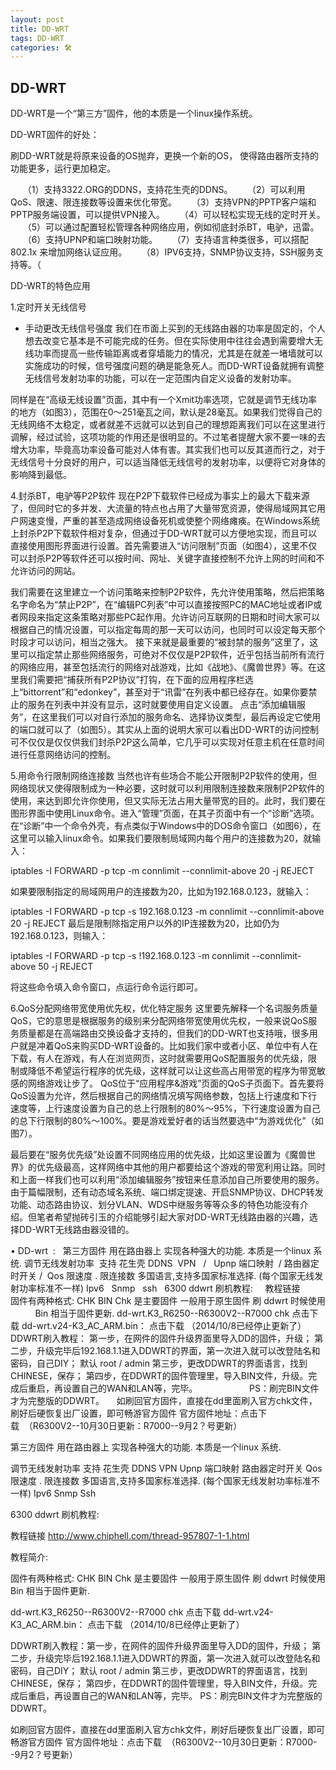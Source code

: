 ```yaml
---
layout: post
title: DD-WRT
tags: DD-WRT
categories: 🛠
---
```


## DD-WRT

DD-WRT是一个“第三方”固件，他的本质是一个linux操作系统。

DD-WRT固件的好处： 

刷DD-WRT就是将原来设备的OS抛弃，更换一个新的OS，
使得路由器所支持的功能更多，运行更加稳定。


     （1）支持3322.ORG的DDNS，支持花生壳的DDNS。 
     （2）可以利用QoS、限速、限连接数等设置来优化带宽。 
     （3）支持VPN的PPTP客户端和PPTP服务端设置，可以提供VPN接入。 
     （4）可以轻松实现无线的定时开关。 
     （5）可以通过配置轻松管理各种网络应用，例如彻底封杀BT，电驴，迅雷。 
     （6）支持UPNP和端口映射功能。 
     （7）支持语言种类很多，可以搭配802.1x 来增加网络认证应用。 
     （8）IPV6支持，SNMP协议支持，SSH服务支持等。（ 



DD-WRT的特色应用 

1.定时开关无线信号 

- 手动更改无线信号强度
我们在市面上买到的无线路由器的功率是固定的，个人想去改变它基本是不可能完成的任务。但在实际使用中往往会遇到需要增大无线功率而提高一些传输距离或者穿墙能力的情况，尤其是在就差一堵墙就可以实施成功的时候，信号强度问题的确是能急死人。而DD-WRT设备就拥有调整无线信号发射功率的功能，可以在一定范围内自定义设备的发射功率。


同样是在“高级无线设置”页面，其中有一个Xmit功率选项，它就是调节无线功率的地方（如图3），范围在0～251毫瓦之间，默认是28毫瓦。如果我们觉得自己的无线网络不太稳定，或者就差不远就可以达到自己的理想距离我们可以在这里进行调解，经过试验，这项功能的作用还是很明显的。不过笔者提醒大家不要一味的去增大功率，毕竟高功率设备可能对人体有害。其实我们也可以反其道而行之，对于无线信号十分良好的用户，可以适当降低无线信号的发射功率，以便将它对身体的影响降到最低。 


4.封杀BT，电驴等P2P软件
现在P2P下载软件已经成为事实上的最大下载来源了，但同时它的多并发、大流量的特点也占用了大量带宽资源，使得局域网其它用户网速变慢，严重的甚至造成网络设备死机或使整个网络瘫痪。在Windows系统上封杀P2P下载软件相对复杂，但通过于DD-WRT就可以方便地实现，而且可以直接使用图形界面进行设置。首先需要进入“访问限制”页面（如图4），这里不仅可以封杀P2P等软件还可以按时间、网址、关键字直接控制不允许上网的时间和不允许访问的网站。 



我们需要在这里建立一个访问策略来控制P2P软件，先允许使用策略，然后把策略名字命名为“禁止P2P”，在“编辑PC列表”中可以直接按照PC的MAC地址或者IP或者网段来指定这条策略对那些PC起作用。允许访问互联网的日期和时间大家可以根据自己的情况设置，可以指定每周的那一天可以访问，也同时可以设定每天那个时段才可以访问，相当之强大。
接下来就是最重要的“被封禁的服务”这里了，这里可以指定禁止那些网络服务，可绝对不仅仅是P2P软件，近乎包括当前所有流行的网络应用，甚至包括流行的网络对战游戏，比如《战地》、《魔兽世界》等。在这里我们需要把“捕获所有P2P协议”打钩，在下面的应用程序栏选上“bittorrent”和“edonkey”，甚至对于“讯雷”在列表中都已经存在。如果你要禁止的服务在列表中并没有显示，这时就要使用自定义设置。 
点击“添加编辑服务”，在这里我们可以对自行添加的服务命名、选择协议类型，最后再设定它使用的端口就可以了（如图5）。其实从上面的说明大家可以看出DD-WRT的访问控制可不仅仅是仅仅供我们封杀P2P这么简单，它几乎可以实现对任意主机在任意时间进行任意网络访问的控制。 


5.用命令行限制网络连接数
当然也许有些场合不能公开限制P2P软件的使用，但网络现状又使得限制成为一种必要，这时就可以利用限制连接数来限制P2P软件的使用，来达到即允许你使用，但又实际无法占用大量带宽的目的。此时，我们要在图形界面中使用Linux命令。进入“管理”页面，在其子页面中有一个“诊断”选项。在“诊断”中一个命令外壳，有点类似于Windows中的DOS命令窗口（如图6），在这里可以输入linux命令。如果我们要限制局域网内每个用户的连接数为20，就输入： 

iptables -I FORWARD -p tcp -m connlimit --connlimit-above 20 -j REJECT

如果要限制指定的局域网用户的连接数为20，比如为192.168.0.123，就输入： 

iptables -I FORWARD -p tcp -s 192.168.0.123 -m connlimit --connlimit-above 20 -j REJECT
最后是限制除指定用户以外的IP连接数为20，比如仍为192.168.0.123，则输入： 

iptables -I FORWARD -p tcp -s !192.168.0.123 -m connlimit --connlimit-above 50 -j REJECT

将这些命令填入命令窗口，点运行命令运行即可。



6.QoS分配网络带宽使用优先权，优化特定服务 
这里要先解释一个名词服务质量QoS，它的意思是根据服务的级别来分配网络带宽使用优先权，一般来说QoS服务质量都是在高端路由交换设备才支持的，但我们的DD-WRT也支持哦，很多用户就是冲着QoS来购买DD-WRT设备的。比如我们家中或者小区、单位中有人在下载，有人在游戏，有人在浏览网页，这时就需要用QoS配置服务的优先级，限制或降低不希望运行程序的优先级，这样就可以让这些高占用带宽的程序为带宽敏感的网络游戏让步了。 
QoS位于“应用程序&游戏”页面的QoS子页面下。首先要将QoS设置为允许，然后根据自己的网络情况填写网络参数，包括上行速度和下行速度等，上行速度设置为自己的总上行限制的80%～95%，下行速度设置为自己的总下行限制的80%～100%。要是游戏爱好者的话当然要选中“为游戏优化”（如图7）。 


最后要在“服务优先级”处设置不同网络应用的优先级，比如这里设置为《魔兽世界》的优先级最高，这样网络中其他的用户都要给这个游戏的带宽利用让路。同时和上面一样我们也可以利用“添加编辑服务”按钮来任意添加自己所要使用的服务。
由于篇幅限制，还有动态域名系统、端口绑定提速、开启SNMP协议、DHCP转发功能、动态路由协议、划分VLAN、WDS中继服务等等众多的特色功能没有介绍。但笔者希望抛砖引玉的介绍能够引起大家对DD-WRT无线路由器的兴趣，选择DD-WRT无线路由器没错的。 












• DD-wrt  :   第三方固件 用在路由器上 实现各种强大的功能. 本质是一个linux 系统.
调节无线发射功率 
支持 花生壳 DDNS 
VPN   /   Upnp 端口映射  / 路由器定时开关 /  Qos 限速度 . 限连接数
多国语言,支持多国家标准选择. (每个国家无线发射功率标准不一样)
Ipv6   Snmp   ssh
 
6300 ddwrt 刷机教程:     教程链接  
 
 
固件有两种格式: CHK BIN
Chk 是主要固件 一般用于原生固件 刷 ddwrt 时候使用           Bin 相当于固件更新.
dd-wrt.K3\_R6250--R6300V2--R7000 chk 点击下载
dd-wrt.v24-K3\_AC\_ARM.bin： 点击下载 （2014/10/8已经停止更新了）
 
DDWRT刷入教程：
第一步，在网件的固件升级界面里导入DD的固件，升级；
第二步，升级完毕后192.168.1.1进入DDWRT的界面，第一次进入就可以改登陆名和密码，自己DIY； 默认 root / admin
第三步，更改DDWRT的界面语言，找到CHINESE，保存；
第四步，在DDWRT的固件管理里，导入BIN文件，升级。完成后重启，再设置自己的WAN和LAN等，完毕。
 
                  PS：刷完BIN文件才为完整版的DDWRT。
 
 
如刷回官方固件，直接在dd里面刷入官方chk文件，刷好后硬恢复出厂设置，即可畅游官方固件
官方固件地址：点击下载  （R6300V2--10月30日更新：R7000--9月2？号更新）
 
 

第三方固件  用在路由器上 实现各种强大的功能. 本质是一个linux 系统.

调节无线发射功率 
支持 花生壳 DDNS 
VPN
Upnp 端口映射
路由器定时开关
Qos 限速度  . 限连接数
多国语言,支持多国家标准选择. (每个国家无线发射功率标准不一样)
Ipv6 
Snmp
Ssh





6300  ddwrt 刷机教程:

教程链接
http://www.chiphell.com/thread-957807-1-1.html

教程简介:

固件有两种格式: CHK BIN
Chk 是主要固件    一般用于原生固件 刷 ddwrt 时候使用
Bin  相当于固件更新.

dd-wrt.K3\_R6250--R6300V2--R7000 chk       点击下载
dd-wrt.v24-K3\_AC\_ARM.bin：                                   点击下载 （2014/10/8已经停止更新了）

DDWRT刷入教程：第一步，在网件的固件升级界面里导入DD的固件，升级；
第二步，升级完毕后192.168.1.1进入DDWRT的界面，第一次进入就可以改登陆名和密码，自己DIY；  默认 root / admin
第三步，更改DDWRT的界面语言，找到CHINESE，保存；
第四步，在DDWRT的固件管理里，导入BIN文件，升级。完成后重启，再设置自己的WAN和LAN等，完毕。
PS：刷完BIN文件才为完整版的DDWRT。


如刷回官方固件，直接在dd里面刷入官方chk文件，刷好后硬恢复出厂设置，即可畅游官方固件
官方固件地址：点击下载  （R6300V2--10月30日更新：R7000--9月2？号更新）







